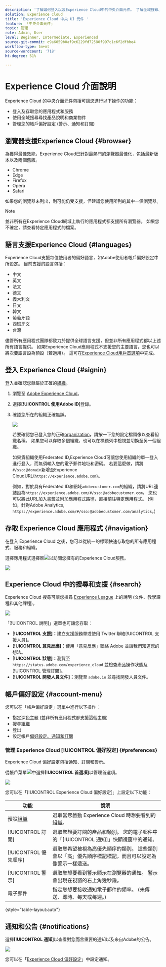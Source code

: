 ```yaml
---
description: '了解如何登入以及Experience Cloud中的中央介面元件。 了解全域搜尋、您的帳戶偏好設定，以及如何導覽介面和取得說明。 '
solution: Experience Cloud
title: 'Experience Cloud 中央 UI 元件 '
feature: 「中央介面元件」
topic: 管理
role: Admin, User
level: Beginner, Intermediate, Experienced
source-git-commit: c9a6059b0af9c6229fd72580f997c1c6f2dfbbe4
workflow-type: tm+mt
source-wordcount: '718'
ht-degree: 51%

---
```


# Experience Cloud 介面說明

Experience Cloud 的中央介面元件包括可讓您進行以下操作的功能：

* 登入及存取您的應用程式和服務
* 使用全域搜尋尋找產品說明和商業物件
* 管理您的帳戶偏好設定 (警示、通知和訂閱)

## 瀏覽器支援Experience Cloud {#browser}

為獲得最佳效能，Experience Cloud已針對最熱門的瀏覽器最佳化，包括最新版本以及兩個舊版。

* Chrome
* Edge
* Firefox
* Opera
* Safari

如果您的瀏覽器未列出，則可能仍受支援，但建議您使用所列的其中一個瀏覽器。

>[!NOTE]
>
>並非所有在Experience Cloud網域上執行的應用程式都支援所有瀏覽器。 如果您不確定，請查看特定應用程式的檔案。

## 語言支援Experience Cloud {#languages}

Experience Cloud支援每位使用者的偏好語言，如Adobe使用者帳戶偏好設定中所設定。 目前支援的語言包括：

* 中文
* 英文
* 法文
* 德文
* 義大利文
* 日文
* 韓文
* 葡萄牙語
* 西班牙文
* 台灣

儘管所有應用程式團隊都致力於提供全球語言支援，但並非所有應用程式都以上述所有語言提供。 如果Experience Cloud應用程式不支援您的主要語言，您也可以將次要語言設為預設（若適用）。 這可在[Experience Cloud用戶首選項](https://experience.adobe.com/preferences)中完成。

## 登入 Experience Cloud {#signin}

登入並確認您隸屬於正確的[組織](organizations.md)。

1. 瀏覽至 [Adobe Experience Cloud](https://experience.adobe.com)。
1. 選擇&#x200B;**[!UICONTROL 使用Adobe ID]**&#x200B;登錄。
1. 確認您所在的組織正確無誤。

   ![](assets/organizations-menu.png)

   若要確認您已登入您的正確[organization](organizations.md)，請按一下您的設定檔頭像以查看組織名稱。 如果您可以存取多個組織，也可以在標題列中檢視並切換至另一個組織。

   如果貴組織使用Federated ID,Experience Cloud可讓您使用組織的單一登入進行登入，而無須輸入您的電子郵件地址和密碼。 若要這麼做，請將`#/sso:@domain`新增至Experience CloudURL(`https://experience.adobe.com`)。

   例如，對於具有Federated ID和網域`adobecustomer.com`的組織，請將URL連結設為`https://experience.adobe.com/#/sso:@adobecustomer.com`。 您也可以將此URL加入書籤並附加應用程式路徑，直接前往特定應用程式。 (例如，針對Adobe Analytics, `https://experience.adobe.com/#/sso:@adobecustomer.com/analytics`。)

## 存取 Experience Cloud 應用程式 {#navigation}

在登入 Experience Cloud 之後，您可以從統一的標頭快速存取您的所有應用程式、服務和組織。

選擇應用程式選擇器![](assets/menu-icon.png)以訪問您擁有的Experience Cloud服務。

![](assets/platform-core-services.png)

## Experience Cloud 中的搜尋和支援 {#search}

Experience Cloud 搜尋可讓您搜尋 [Experience League](https://experienceleague.adobe.com/?lang=zh-Hant#home) 上的說明 (文件、教學課程和其他課程)。

![](assets/search-menu.png)

「[!UICONTROL 說明]」選單也可讓您存取：

* **[!UICONTROL 支援]：**&#x200B;建立支援服務單或使用 Twitter 聯絡[!UICONTROL 支援人員]。
* **[!UICONTROL 意見反應]：**&#x200B;使用「意見反應」聯絡 Adobe 並讓我們知道您的想法。
* **[!UICONTROL 狀態]：**&#x200B;瀏覽至 `https://status.adobe.com/experience_cloud` 並檢查產品操作狀態及[!UICONTROL 管理訂閱]。
* **[!UICONTROL 開發人員文件]：**&#x200B;瀏覽至 `adobe.io` 並尋找開發人員文件。

## 帳戶偏好設定 {#account-menu}

您可以在「帳戶偏好設定」選單中進行以下操作：

* 指定深色主題 (並非所有應用程式都支援這個主題)
* 搜尋[組織](organizations.md)
* 登出
* 設定帳戶[偏好設定、通知和訂閱](#preferences)

### 管理 Experience Cloud [!UICONTROL 偏好設定] {#preferences}

Experience Cloud 偏好設定包括通知、訂閱和警示。

從帳戶菜單![](assets/preferences-icon-sm.png)中選擇&#x200B;**[!UICONTROL 首選項]**&#x200B;以管理首選項。

![](assets/preferences-page.png)

您可以在「[!UICONTROL Experience Cloud 偏好設定]」上設定以下功能：

| 功能 | 說明 |
|--- |--- |
| 預設[組織](organizations.md) | 選取當您啟動 Experience Cloud 時想要看到的組織。 |
| [!UICONTROL 訂閱] | 選取您想要訂閱的產品和類別。 您的電子郵件中的「[!UICONTROL 通知]」快顯視窗中的通知。 |
| [!UICONTROL 優先順序] | 選取您希望被視為高優先順序的類別。 這些類別會以「高」優先順序標記標記，而且可以設定為像警示一樣遞送。 |
| [!UICONTROL 警示] | 選取您想要看到警示顯示在瀏覽器的通知。 警示會出現在視窗的右上角幾秒鐘。 |
| 電子郵件 | 指定您想要接收通知電子郵件的頻率。 (未傳送、即時、每天或每週。) |

{style=&quot;table-layout:auto&quot;}

## 通知和公告 {#notifications}

選擇&#x200B;**[!UICONTROL 通知]**&#x200B;以查看對您而言重要的通知以及來自Adobe的公告。

![](assets/notifications-menu-small.png)

您可以在「[Experience Cloud 偏好設定](#preferences)」中設定通知。
